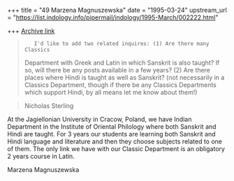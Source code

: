 +++
title = "49 Marzena Magnuszewska"
date = "1995-03-24"
upstream_url = "https://list.indology.info/pipermail/indology/1995-March/002222.html"

+++
[Archive link](https://list.indology.info/pipermail/indology/1995-March/002222.html)


>        I'd like to add two related inquires: (1) Are there many Classics
> Department with Greek and Latin in which Sanskrit is also taught? If so, will
> there be any posts available in a few years? (2) Are there places where Hindi
> is taught as well as Sanskrit? (not necessarily in a Classics Department,
> though if there be any Classics Departments which support Hindi, by all means
> let me know about them!)

> Nicholas Sterling

At the Jagiellonian University in Cracow, Poland, we have Indian 
Department in the Institute of Oriental Philology where both Sanskrit 
and Hindi are taught. For 3 years our students are learning both 
Sanskrit and Hindi language and literature and then they choose 
subjects related to one of them. The only link we have with 
our Classic Department is an obligatory 2 years course in Latin. 

Marzena Magnuszewska










